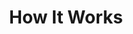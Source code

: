 ---
title: How It Works
sections:
  - type: hero_section
    title: How does our System Work?
    align: center
  - type: content_section
    content: >
      ![](/images/evolution.png)
  - type: content_card
    title: Startup
    content: >-

      <h3>Physical setup</h3>

      The robot needs to travel up and down a ramp to get on and off the train. Once in the carriage, it will centre itself using the included stickers placed on doors.


      ![](/images/yellow_sticker.png)


      As it goes down the aisle, the left distance sensor is used to detect the presence of a table. Upon reaching a table, the robot moves into position to begin wiping as well as opening its bin compartment. It first assesses whether there are any valuables in the way before wiping, and avoids cleaning the section if so. If it deems the section clear of valuables, the robot will wipe with a sponge attached to the end of the arm to clean the table, while pulling rubbish towards it and into the integrated bin. Once a table has been cleaned, the robot reverts back to detecting tables, finding and cleaning them as it goes, as well as turning around at the end of carriage around to clean the other side of the carriage. Once all the tables have been cleaned and the robot has reached the door it came in through, the front camera is used to detect the button to operate the door, cleaning it before pressing it to exit the carriage.

      <h3>App Setup</h3>

      Railly Clean will work directly out of the box.
      A mobile app is also provided to allow our customers to enter in certain setup parameters to customise and optimise Railly Clean to different trains, right on your smartphones.

      Please ensure that your smartphone has Bluetooth enabled and is connected to the Internet—this allows us to bring Railly Clean important updates!

      Once you have installed and opened the app, you will see a page to enter in different parameters.
      The guide provides you an overview on how to set up the parameters.

      Select the model number of the robot UUID picked up by the phone’s Bluetooth connection.

      Please fill in <tt>Table Height</tt>, <tt>Aisle Width</tt> and <tt>Pole Width</tt> to optimise the robot’s performance.

      Tap <tt>Confirm Configurations</tt> to finish the process. Clicking this button will transfer the environment setup data to the robot.

      
      <center><img src="/images/app.png" /></center>


  - type: content_card
    title: The Arm
    content: >-

      One of the key components of the robot is the arm: this part of the robot underwent the most changes as the project progressed. Initially the design planned to use a pre-made arm (the Pincher X 100 Robotic Arm). However, its small size was rather ineffective for the job. The second iteration of the arm was a two-section arm that allowed for movement in the middle joint. While it worked well for wiping tables, the arm principally was too large and didn’t tuck down to a small enough size for moving through the carriage's door.


      ![](/images/2secsweep.png)


      This new arm allows the same sweeping motion as the initial design but is much more flexible, allowing the arm to tuck into a smaller volume when not in use. The final design initially proved difficult to control; the additional joint required creating a new dedicated kinematics function to calculate the position and force the motors need to carry out the sweeping motion. Despite this initial setback, the arm now has a smooth and consistent sweeping motion which cleans the table and pushes rubbish into its bin.


      ![](/images/armlabelled.png)


  - type: content_card
    title: Cleaning head
    content: >-

      The cleaning head is located at the end of the arm. It includes a sponge, a main flat section with a pressure sensor on the bottom and an appendage which is used to clean and press buttons. The sponge is used to clean the tables by applying a cleaning solution as the arm wipes. The pressure sensor is used for feedback, so the controller can check that the robot is applying enough pressure on the table to clean effectively and can adjust the position of the arm accordingly. The flat shape of the head allows rubbish to be pushed towards the bin. The ‘wings’ on either side of the head are used to prevent rubbish from being pushed out of the way, guiding it instead into the middle of the head so it ends up in the bin.


      ![](/images/headlabel.png)


  - type: content_card
    title: Robot Base
    content: >-


      Initially our robot was created using the TIAGo Base included with Webots. This off-the-shelf component allowed us to begin working on the movement and detection functions of the robot immediately. However the base included several components that we didn’t need and was unstable, lacking the ability to turn nicely in a confined area. Taking inspiration from the KUKA youBot (also included with Webots), we created a new base that uses omnidirectional mecanum wheels. These wheels' unique design allows the robot to move in all four directions without rotating. This design change not only makes the cleaning process faster, but also makes the robot more efficient with less time spent on turning and correcting its position.


      ![](/images/baselabelled.png)


  - type: content_card
    title: Bin
    content: >-


      The main body of the robot is hollow, allowing 0.08<sup>3</sup> of rubbish swept off tables to be stored in a bin bag put in the compartment by the cleaner. On the bin side of the robot, the body is split in half: the top section is hinged and controlled by a motor, allowing access to the bin interior, while the bottom section houses the side distance sensor used for detecting tables. When the system is in place for wiping a table, the bin opens outward for rubbish to fall in. During normal movement the bin is closed. Inside the bin, a ceiling sensor is used to determine the rubbish collection level.


      ![](/images/binlabelled.png)


  - type: content_card
    title: Table Detection
    content: >-


      Railly Clean has a dedicated set of distance sensors on its sides. As the system moves through the carriage, the sensors are constantly scanning perpendicular to the direction of movement. The readings are fed back into the controller. The controller detects a table when a set of successive readings match the pattern for a train table, indicating that the robot just moved from a seat to empty space to the table pole. The robot then has to move back to the edge of table and starts the cleaning process, in which the robot computes and carries out as many sweeps as needed at the table.


      ![](/images/tabledetectlabelled.png)


  - type: content_card
    title: Table Wiping
    content: >-


      The robot controller calculates the distance that the arm needs to extend out based on the readings of the left distance sensor. The kinematics function then calculates the joint positions necessary to complete a cleaning sweep of that section of the table. In the case of unexpected failure during a sweep, the robot will simply tuck the arm back into its deactivated position, and then attempt the next sweep. This added fail-safe mechanism improves the system robustness by preventing the robot from getting stuck during its run.


      ![](/images/wipelabelled.png)


  - type: content_card
    title: Valuable Detection
    content: >-

      To make sure that Railly Clean does not clear tables where passengers might have left their valuables behind, we have created a valuable detection algorithm. To do this we have trained a classification model to distinguish between cleanable and valuable items and surfaces. We achieved this by using transfer learning and retraining the SOTA EfficientNet model for image classification. We used Tensorflow to train out model and create a tflite version which is optimized to work on devices with lower computational power like a Raspberry Pi. This means our model can work and give inferences entirely locally without relying on an hosted API making it secure and privacy friendly. By the help of a large dataset of pictures we collected, we were successfully able to repurpose the general image classification EfficientNet model to a highly accurate valuable vs cleanable classifier. The accuracy of our classifications is around 99%! Now whenever we detect a table, we first take a picture, which our model classifies as valuable or cleanable. The robot will skip to the next section of the table upon classifying an object as valuable.


      <center>A demo of this model is available <a href="/playground">here</a> to explore.</center>


  - type: content_card
    title: Navigation
    content: >-


      Railly Clean uses a combination of object recognition and side distance sensors to keep itself centred in the aisle. Two distance sensors on the left and right side of the robot, pointing at the walls, provide feedback about the position relative to the sides of the train. The robot uses an image recognition algorithm on the input from the camera to detect the sticker at either end of the carriage, adjusting its rotation relative to the location of the sticker.


      ![](/images/centerlabelled.png)



  - type: content_card
    title: Collision Avoidance
    content: >-


      Railly clean was built with safety in mind. Inputs from the distance sensors are continually fed into the controller to make sure that the robot isn’t about to collide with anything. In the event of an object being in the way of the robot, it uses its camera to distinguish between the end of the carriage (identified by the included sticker) and any other object that may be cause an obstruction.


  - type: content_card
    title: Button Detection
    content: >-

      One of the features of the system is cleaning and operating buttons. This is an important feature as the robot navigates the train and moves in and out of carriages autonomously. Railly Clean uses image recognition to identify buttons. Once a button has been identified, the image from the camera is passed to the controller for vision processing in Python. The position in 2D from the camera is converted to a 3D position relative to the arm. The kinematics controller then calculates the movements required to move the button pressing appendage to the button, before prompting the robot to press.


      ![](/images/buttonlabelled.png)
    

  - type: content_card
    title: Check out our handy user guide
    content: >-

      <iframe src="/pdf/SDP-Group10-User-Guide.pdf" width="100%" height="780"></iframe>
seo:
  title: How It Works
  description: ""
  extra:
    - name: ""
      value: ""
      keyName: name
  type: stackbit_page_meta
layout: advanced
---